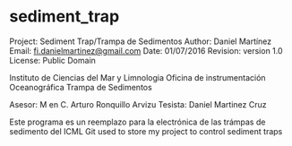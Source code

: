 # sediment_trap
 Project: Sediment Trap/Trampa de Sedimentos
 Author: Daniel Martínez
 Email: fi.danielmartinez@gmail.com
 Date: 01/07/2016
 Revision: version 1.0
 License: Public Domain 
 
 Instituto de Ciencias del Mar y Limnologia 
 Oficina de instrumentación Oceanográfica 
 Trampa de Sedimentos 
 
 Asesor:  M en C. Arturo Ronquillo Arvizu
 Tesista: Daniel Martinez Cruz 

 Este programa es un reemplazo para la electrónica de las trámpas
 de sedimento del ICML
Git used to store my project to control sediment traps 
